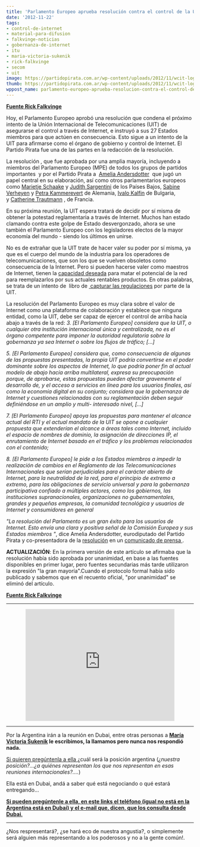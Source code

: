 ```yaml
---
title: 'Parlamento Europeo aprueba resolución contra el control de la UIT sobre Internet '
date: '2012-11-22'
tags:
- control-de-internet
- material-para-difusion
- falkvinge-noticias
- gobernanza-de-internet
- itu
- maria-victoria-sukenik
- rick-falkvinge
- secom
- uit
image: https://partidopirata.com.ar/wp-content/uploads/2012/11/wcit-logo-web.png
thumb: https://partidopirata.com.ar/wp-content/uploads/2012/11/wcit-logo-web-150x150.png
wppost_name: parlamento-europeo-aprueba-resolucion-contra-el-control-de-la-uit-sobre-internet
---
```


<strong><a href="http://falkvinge.net/2012/11/22/european-parliament-unanimously-passed-resolution-against-itu-asserting-control-over-internet/" target="_blank">Fuente Rick Falkvinge</a></strong>

Hoy, el Parlamento Europeo aprobó una resolución que condena el próximo intento de la Unión Internacional de Telecomunicaciones (UIT) de asegurarse el control a través de Internet, e instruyó a sus 27 Estados miembros para que actúen en consecuencia. Esto sigue a un intento de la UIT para afirmarse como el órgano de gobierno y control de Internet. El Partido Pirata fue una de las partes en la redacción de la resolución.

La resolución , que fue aprobada por una amplia mayoría, incluyendo a miembros del Parlamento Europeo (MPE) de todos los grupos de partidos importantes  y por el Partido Pirata a  <a href="https://twitter.com/teirdes">Amelia Andersdotter</a>  que jugó un papel central en su elaboración, así como otros parlamentarios europeos como <a href="https://twitter.com/MarietjeD66">Marietje Schaake</a> y <a href="https://twitter.com/judithineuropa">Judith Sargentini</a> de los Países Bajos, <a href="http://en.wikipedia.org/wiki/Sabine_Verheyen">Sabine Verheyen</a> y <a href="http://en.wikipedia.org/wiki/Petra_Kammerevert">Petra Kammerevert</a> de Alemania, <a href="http://www.europarl.europa.eu/meps/fr/96807/IVAILO_KALFIN.html">Ivalo Kalfin</a> de Bulgaria, y <a href="http://en.wikipedia.org/wiki/Catherine_Trautmann">Catherine Trautmann</a> , de Francia.

En su próxima reunión, la UIT espera tratará de decidir por sí misma de obtener la potestad reglamentaria a través de Internet. Muchos han estado clamando contra este golpe de Estado desvergonzado, ahora se une también el Parlamento Europeo con los legisladores electos de la mayor economía del mundo - siendo los últimos en unirse.

No es de extrañar que la UIT trate de hacer valer su poder por sí misma, ya que es el cuerpo del mundo de la industria para los operadores de telecomunicaciones, que son los que se vuelven obsoletos como consecuencia de la Internet. Pero si pueden hacerse valer como maestros de Internet, tienen la <a href="http://falkvinge.net/2012/09/20/trusting-telcos-with-internet-is-like-trusting-fox-with-henhouse/">capacidad deseada</a> para matar el potencial de la red para reemplazarlos por sus actuales rentables productos. En otras palabras, se trata de un intento de  libro de <a href="http://en.wikipedia.org/wiki/Regulatory_capture"> capturar las regulaciones</a> por parte de la UIT.

La resolución del Parlamento Europeo es muy clara sobre el valor de Internet como una plataforma de colaboración y establece que ninguna entidad, como la UIT, debe ser capaz de ejercer el control de arriba hacía abajo a través de la red:
<em>3. [El Parlamento Europeo] considera que la UIT, o cualquier otra institución internacional única y centralizada, no es el órgano competente para imponer la autoridad regulatoria sobre la gobernanza ya sea Internet o sobre los flujos de tráfico; [...]</em>

<em>5. [El Parlamento Europeo] considera que, como consecuencia de algunas de las propuestas presentadas, la propia UIT podría convertirse en el poder dominante sobre los aspectos de Internet, lo que podría poner fin al actual modelo de abajo hacía arriba multilateral, expresa su preocupación porque, de aprobarse, estas propuestas pueden afectar gravemente el desarrollo de, y el acceso a servicios en línea para los usuarios finales, así como la economía digital en su conjunto; considera que la gobernanza de Internet y cuestiones relacionadas con su reglamentación deben seguir definiéndose en un amplio y multi- interesado nivel, [...] </em>

<em>7. [El Parlamento Europeo] apoya las propuestas para mantener el alcance actual del RTI y el actual mandato de la UIT se opone a cualquier propuesta que extenderían el alcance a áreas tales como Internet, incluido el espacio de nombres de dominio, la asignación de direcciones IP, el enrutamiento de Internet basado en el tráfico y los problemas relacionados con el contenido;</em>

<em>8. [El Parlamento Europeo] le pide a los Estados miembros a impedir la realización de cambios en el Reglamento de las Telecomunicaciones Internacionales que serían perjudiciales para el carácter abierto de Internet, para la neutralidad de la red, para el principio de extremo a extremo, para las obligaciones de servicio universal y para la gobernanza participativa confiado a múltiples actores, como los gobiernos, las instituciones supranacionales, organizaciones no gubernamentales, grandes y pequeñas empresas, la comunidad tecnológica y usuarios de Internet y consumidores en general</em>

<em>"La resolución del Parlamento es un gran éxito para los usuarios de Internet. Esto envía una clara y positiva señal de la Comisión Europea y sus Estados miembros "</em>, dice Amelia Andersdotter, eurodiputado del Partido Pirata y co-presentadora de la <a href="http://www.europarl.europa.eu/sides/getDoc.do?type=MOTION&amp;reference=P7-RC-2012-0498&amp;language=EN">resolución</a> en un <a href="http://www.mynewsdesk.com/se/pressroom/piratpartiet/pressrelease/view/europaparlamentet-enhaelligt-foer-ett-neutralt-och-oeppet-naet-815502">comunicado de prensa </a> .

<strong>ACTUALIZACIÓN</strong>: En la primera versión de este artículo se afirmaba que la resolución había sido aprobada por unanimidad, en base a las fuentes disponibles en primer lugar, pero fuentes secundarias más tarde utilizaron la expresión "la gran mayoría".Cuando el protocolo formal había sido publicado y sabemos que en el recuento oficial, "por unanimidad" se eliminó del artículo.

<strong><a href="http://falkvinge.net/2012/11/22/european-parliament-unanimously-passed-resolution-against-itu-asserting-control-over-internet/" target="_blank">Fuente Rick Falkvinge</a></strong>

<hr />

<center>
<iframe src="http://player.vimeo.com/video/53504965?badge=0" frameborder="0" width="400" height="300"></iframe></center>

<hr />

Por la Argentina irán a la reunión en Dubai, entre otras personas a <strong><a href="http://www.itu.int/online/mm/scripts/gd.detail?p&amp;_languageid=1&amp;_n=&amp;_owner=SEC_GMPCS&amp;_phone=&amp;_personid=1174566" target="_blank">María Victoria Sukenik</a> le escribimos, la llamamos pero nunca nos respondió nada.</strong>

<a href="http://www.itu.int/online/mm/scripts/gd.detail?p&amp;_languageid=1&amp;_n=&amp;_owner=SEC_GMPCS&amp;_phone=&amp;_personid=1174566" target="_blank">Si quieren pregúntenla a ella </a> ¿cuál será la posición argentina (<em>¿nuestra posición?...¿a quiénes representan los que nos representan en esas reuniones internacionales?....</em>)

Ella está en Dubai, andá a saber qué está negociando o qué estará entregando...

<a href="http://www.itu.int/online/mm/scripts/gd.detail?p&amp;_languageid=1&amp;_n=&amp;_owner=SEC_GMPCS&amp;_phone=&amp;_personid=1174566" target="_blank"><strong>Si pueden pregúntenle a ella, en este links el teléfono (igual no está en la Argentina está en Dubai) y el e-mail que, dicen, que los consulta desde Dubai</strong>.</a>

<hr />

¿Nos respresentará?, ¿se hará eco de nuestra angustia?, o simplemente será alguien más representando a los poderosos y no a la gente común!.
